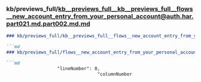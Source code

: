 ### kb/previews_full/kb__previews_full__kb__previews_full__flows__new_account_entry_from_your_personal_account@auth.har.part021.md.part002.md.md

```md
### kb/previews_full/kb__previews_full__flows__new_account_entry_from_your_personal_account@auth.har.part021.md.part002.md

```md
### kb/previews_full/flows__new_account_entry_from_your_personal_account@auth.har.part021.md (part 002)

```md
                   "lineNumber": 0,
                                  "columnNumber
```

```

```

```
